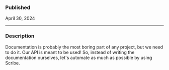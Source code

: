 ### Published

April 30, 2024

---

### Description

Documentation is probably the most boring part of any project, but we need to do it. Our API is meant to be used! So, instead of writing the documentation ourselves, let's automate as much as possible by using Scribe.